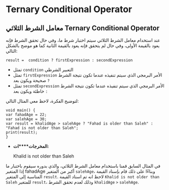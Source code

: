 # Ternary Conditional Operator


## معامل الشرط الثلاثي Ternary Conditional Operator

عند استخدام معامل الشرط الثلاثي سيتم اختبار شرط ما، وفي حال تحقق الشرط فإنه يعود بالقيمة الأولى، وفي حال لم يتحقق فإنه يعود بالقيمة الثانية كما هو موضح بالشكل التالي:


    result =  condition ? firstExpression : secondExpression


- تمثل `condition`  التعبير الشرطي
- تمثل  `firstExpression` الأمر البرمجي الذي سيتم تنفيذه عندما تكون نتيجة الشرط صحيحة ويكون بعد `?`
- تمثل `secondExpression` الأمر البرمجي الذي سيتم تنفيذه عندما تكون نتيجة الشرط خاطئة ويكون بعد `:` 

لتوضيح الفكرة، لاحظ معي المثال التالي: 


    void main() {
    var fahadAge = 22;
    var salehAge = 30;
    var result = khalidAge > salehAge ? "Fahad is older than Saleh" : "Fahad is not older than Saleh";
    print(result);
    }


- **المخرجات****ات:**


    Khalid is not older than Saleh

في المثال السابق قمنا باستخدام معامل الشرط الثلاثي، والذي بدوره سيقوم باختبار ما إذا المتغير fahadAge أكبر من المتغير `salehAge`، وبناءًا على ذلك قام بإسناد القيمة المناسبة إلى المتغير `result`. لاحظ انه تم اسناد القيمة `Khalid is not older than Saleh` للمتغير `result`، وذلك لعدم تحقق الشرط `khalidAge` `>` `salehAge`.

